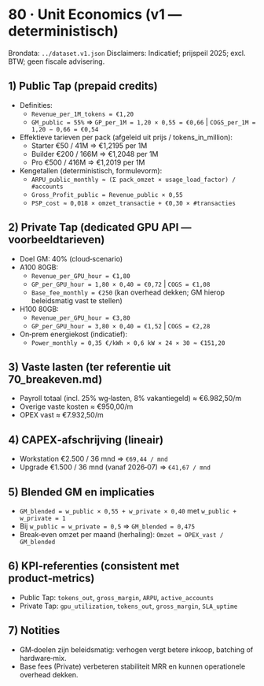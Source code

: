 # 80 · Unit Economics (v1 — deterministisch)

Brondata: `../dataset.v1.json`
Disclaimers: Indicatief; prijspeil 2025; excl. BTW; geen fiscale advisering.

## 1) Public Tap (prepaid credits)

- Definities:
  - `Revenue_per_1M_tokens = €1,20`
  - `GM_public = 55%`  ⇒ `GP_per_1M = 1,20 × 0,55 = €0,66`  |  `COGS_per_1M = 1,20 − 0,66 = €0,54`
- Effektieve tarieven per pack (afgeleid uit prijs / tokens_in_million):
  - Starter €50 / 41M ⇒ €1,2195 per 1M
  - Builder €200 / 166M ⇒ €1,2048 per 1M
  - Pro €500 / 416M ⇒ €1,2019 per 1M
- Kengetallen (deterministisch, formulevorm):
  - `ARPU_public_monthly ≈ (Σ pack_omzet × usage_load_factor) / #accounts`
  - `Gross_Profit_public = Revenue_public × 0,55`
  - `PSP_cost ≈ 0,018 × omzet_transactie + €0,30 × #transacties`

## 2) Private Tap (dedicated GPU API — voorbeeldtarieven)

- Doel GM: 40% (cloud‑scenario)
- A100 80GB:
  - `Revenue_per_GPU_hour = €1,80`
  - `GP_per_GPU_hour = 1,80 × 0,40 = €0,72` | `COGS = €1,08`
  - `Base_fee_monthly = €250` (kan overhead dekken; GM hierop beleidsmatig vast te stellen)
- H100 80GB:
  - `Revenue_per_GPU_hour = €3,80`
  - `GP_per_GPU_hour = 3,80 × 0,40 = €1,52` | `COGS = €2,28`
- On‑prem energiekost (indicatief):
  - `Power_monthly = 0,35 €/kWh × 0,6 kW × 24 × 30 ≈ €151,20`

## 3) Vaste lasten (ter referentie uit 70_breakeven.md)

- Payroll totaal (incl. 25% wg‑lasten, 8% vakantiegeld) ≈ €6.982,50/m
- Overige vaste kosten ≈ €950,00/m
- OPEX vast ≈ €7.932,50/m

## 4) CAPEX‑afschrijving (lineair)

- Workstation €2.500 / 36 mnd ⇒ `€69,44 / mnd`
- Upgrade €1.500 / 36 mnd (vanaf 2026‑07) ⇒ `€41,67 / mnd`

## 5) Blended GM en implicaties

- `GM_blended = w_public × 0,55 + w_private × 0,40` met `w_public + w_private = 1`
- Bij `w_public = w_private = 0,5` ⇒ `GM_blended = 0,475`
- Break‑even omzet per maand (herhaling): `Omzet = OPEX_vast / GM_blended`

## 6) KPI‑referenties (consistent met product‑metrics)

- Public Tap: `tokens_out`, `gross_margin`, `ARPU`, `active_accounts`
- Private Tap: `gpu_utilization`, `tokens_out`, `gross_margin`, `SLA_uptime`

## 7) Notities

- GM‑doelen zijn beleidsmatig: verhogen vergt betere inkoop, batching of hardware‑mix.
- Base fees (Private) verbeteren stabiliteit MRR en kunnen operationele overhead dekken.
